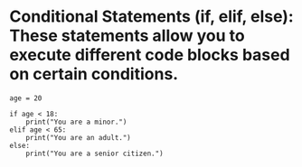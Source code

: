 # **Conditional Statements (if, elif, else):** These statements allow you to execute different code blocks based on certain conditions.
```
age = 20

if age < 18:
    print("You are a minor.")
elif age < 65:
    print("You are an adult.")
else:
    print("You are a senior citizen.")

```